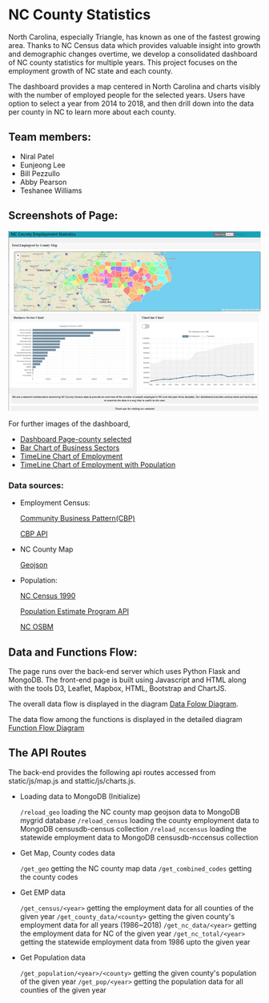 # NC County Statistics

North Carolina, especially Triangle, has known as one of the fastest growing area. Thanks to NC Census data which provides valuable insight into growth and demographic changes overtime,  we develop a consolidated dashboard of NC county statistics for multiple years. This project focuses on the employment growth of NC state and each county.  

The dashboard provides a map centered in North Carolina and charts visibly with the number of employed people for the selected years.  Users have option to select a year from 2014 to 2018, and then drill down into the data per county in NC to learn more about each county.

## Team members:

* Niral Patel
* Eunjeong Lee
* Bill Pezzullo
* Abby Pearson
* Teshanee Williams

## Screenshots of Page:

![Dashboard Page-year selected](images/Screenshot_dashboard.png)

For further images of the dashboard,

* [Dashboard Page-county selected](images/Screenshot_dashboard2.png)
* [Bar Chart of Business Sectors](images/Screenshot_bar.png)
* [TimeLine Chart of Employment](images/Screenshot_line2.png)
* [TimeLine Chart of Employment with Population](images/images/Screenshot_line.png)


### Data sources:

* Employment Census:

   [Community Business Pattern(CBP)](https://www.census.gov/programs-surveys/cbp.html)

   [CBP API](https://www.census.gov/data/developers/data-sets/cbp-nonemp-zbp/cbp-api.html)


* NC County Map

   [Geojson](https://opendata.arcgis.com/datasets/d192da4d0ac249fa9584109b1d626286_0.geojson)


* Population:

   [NC Census 1990](https://www.osbm.nc.gov/facts-figures/demographics/1990-2000-county-growth)

   [Population Estimate Program API](https://www.census.gov/data/developers/data-sets/popest-popproj/popest.2000-2010_Intercensals.html)

   [NC OSBM](https://files.nc.gov/ncosbm/demog/countytotals_2010_2019.html)


## Data and Functions Flow:
   The page runs over the back-end server which uses Python Flask and MongoDB. The front-end page is built using Javascript and HTML along with the tools D3, Leaflet, Mapbox, HTML, Bootstrap and ChartJS.

   The overall data flow is displayed in the diagram [Data Folow Diagram](images/sketch_final_design.png).

   The data flow among the functions is displayed in the detailed diagram [Function Flow Diagram](images/Function%20Flow.jpeg)

## The API Routes

The back-end provides the following api routes accessed from static/js/map.js and stattic/js/charts.js.

   * Loading data to MongoDB (Initialize)

      `/reload_geo`
         loading the NC county map geojson data to MongoDB mygrid database
      `/reload_census`
         loading the county employment data to MongoDB censusdb-census collection
      `/reload_nccensus`
         loading the statewide employment data to MongoDB censusdb-nccensus collection

   * Get Map, County codes data

      `/get_geo`
         getting the NC county map data
      `/get_combined_codes`
         getting the county codes

   * Get EMP data

      `/get_census/<year>`
         getting the employment data for all counties of the given year
      `/get_county_data/<county>`
         getting the given county's employment data for all years (1986~2018)
      `/get_nc_data/<year>`
         getting the employment data for NC of the given year
      `/get_nc_total/<year>`
         getting the statewide employment data from 1986 upto the given year

   * Get Population data

      `/get_population/<year>/<county>`
         getting the given county's population of the given year
      `/get_pop/<year>`
         getting the population data for all counties of the given year

